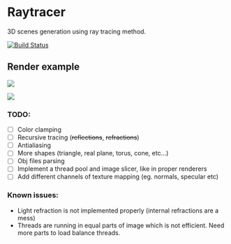 # Raytracer
3D scenes generation using ray tracing method.

[![Build Status](https://travis-ci.org/radx64/raytracer.svg)](https://travis-ci.org/radx64/raytracer)

## Render example ##
![](https://raw.githubusercontent.com/radx64/raytracer/master/render.png)

![](https://raw.githubusercontent.com/radx64/raytracer/master/planets.png)

### TODO:
* [ ] Color clamping
* [ ] Recursive tracing (~~reflections~~, ~~refractions~~)
* [ ] Antialiasing 
* [ ] More shapes (triangle, real plane, torus, cone, etc...)
* [ ] Obj files parsing
* [ ] Implement a thread pool and image slicer, like in proper renderers
* [ ] Add different channels of texture mapping (eg. normals, specular etc)
### Known issues:
* Light refraction is not implemented properly (internal refractions are a mess)
* Threads are running in equal parts of image which is not efficient. Need more parts to load balance threads.
